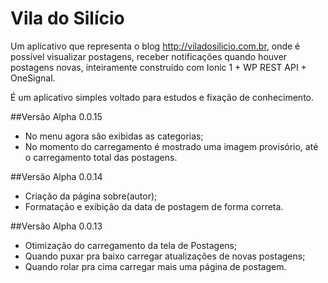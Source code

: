 # Vila do Silício

Um aplicativo que representa o blog http://viladosilicio.com.br, onde é possível visualizar postagens, receber notificações quando houver postagens novas, inteiramente construído com Ionic 1 + WP REST API + OneSignal. 

É um aplicativo simples voltado para estudos e fixação de conhecimento. 

##Versão Alpha 0.0.15

- No menu agora são exibidas as categorias;
- No momento do carregamento é mostrado uma imagem provisório, até o carregamento total das postagens.
 

##Versão Alpha 0.0.14

 - Criação da página sobre(autor); 
 - Formatação e exibição da data de postagem de forma correta.

##Versão Alpha 0.0.13 

 - Otimização do carregamento da tela de Postagens; 
 - Quando puxar pra baixo carregar atualizações de novas postagens;
 - Quando rolar pra cima carregar mais uma página de postagem.

